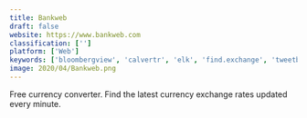 ```yaml
---
title: Bankweb
draft: false 
website: https://www.bankweb.com
classification: ['']
platform: ['Web']
keywords: ['bloombergview', 'calvertr', 'elk', 'find.exchange', 'tweetbot', 'unit_wolf']
image: 2020/04/Bankweb.png
---
```

Free currency converter. Find the latest currency exchange rates updated every minute.